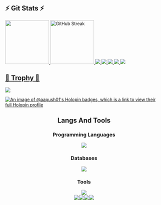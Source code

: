 
## ⚡ Git Stats ⚡
<div>
  <a href="https://github.com/aapush01">
  <img loading="lazy" height="140em" src="https://github-readme-stats.vercel.app/api/top-langs/?username=aapush01&layout=compact&langs_count=7&theme=algolia"/>
  <img height="140em" src="https://streak-stats.demolab.com?user=aapush01&theme=algolia" alt="GitHub Streak" />  
  <img src="https://github-profile-summary-cards.vercel.app/api/cards/profile-details?username=aapush01&theme=algolia">
  <img src="https://github-profile-summary-cards.vercel.app/api/cards/repos-per-language?username=aapush01&theme=algolia">
  <img src="https://github-profile-summary-cards.vercel.app/api/cards/most-commit-language?username=aapush01&theme=algolia">
  <img src="https://github-profile-summary-cards.vercel.app/api/cards/stats?username=aapush01&theme=algolia">
  <img src="https://github-profile-summary-cards.vercel.app/api/cards/productive-time?username=aapush01&theme=algolia">
</div>
    
## 👑 Trophy 👑  
<div>    
<a href=""><img src = "https://github-profile-trophy.vercel.app/?username=aapush01&theme=algolia&column=-1&rank=-?"></a>
</div>

[![An image of @aapush01's Holopin badges, which is a link to view their full Holopin profile](https://holopin.me/aapush01)](https://holopin.io/@aapush01)

<div align=center>
  <h2>Langs And Tools</h2>
  <h3>Programming Languages</h3>
     <img src="https://skillicons.dev/icons?i=js,ts,java,cpp,html,css,nextjs,react,nodejs,express">
  <h3>Databases</h3>
    <img src="https://skillicons.dev/icons?i=mysql,postgresql,mongodb">
  <h3>Tools</h3>
    <img src="https://skillicons.dev/icons?i=github,git,vscode,postman,aws,visualstudio,arduino">
</div>

<div style='display:flex !important; flex-direction:row !important; align-items:center !important; justify-content:center !important;'>
  <a href="https://www.linkedin.com/in/muhammad-shahid/" target="_blank"><img loading="lazy" src="https://img.shields.io/badge/-LinkedIn-%230077B5?style=for-the-badge&logo=linkedin&logoColor=white" target="_blank"></a>
  <a href="https://twitter.com/aapush2" target="_blank"><img loading="lazy" src="https://img.shields.io/badge/-Twitter-%231DA1F2?style=for-the-badge&logo=twitter&logoColor=white" target="_blank"></a>
  <a href="mailto:mdshahidafridia31@gmail.com" target="_blank"><img loading="lazy" src="https://img.shields.io/badge/Email-D14836?style=for-the-badge&logo=gmail&logoColor=white"></a>
  <a href="https://wa.me/9178789580210" target="_blank"><img loading="lazy" src="https://img.shields.io/badge/WhatsApp-25D366?style=for-the-badge&logo=whatsapp&logoColor=white"></a>
</div>
